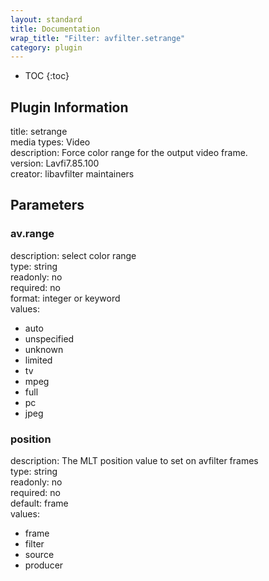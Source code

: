```yaml
---
layout: standard
title: Documentation
wrap_title: "Filter: avfilter.setrange"
category: plugin
---
```

* TOC
{:toc}

## Plugin Information

title: setrange  
media types:
Video  
description: Force color range for the output video frame.  
version: Lavfi7.85.100  
creator: libavfilter maintainers  

## Parameters

### av.range

  
description:
select color range  
type: string  
readonly: no  
required: no  
format: integer or keyword  
values:  

* auto
* unspecified
* unknown
* limited
* tv
* mpeg
* full
* pc
* jpeg

### position

  
description:
The MLT position value to set on avfilter frames  
type: string  
readonly: no  
required: no  
default: frame  
values:  

* frame
* filter
* source
* producer

